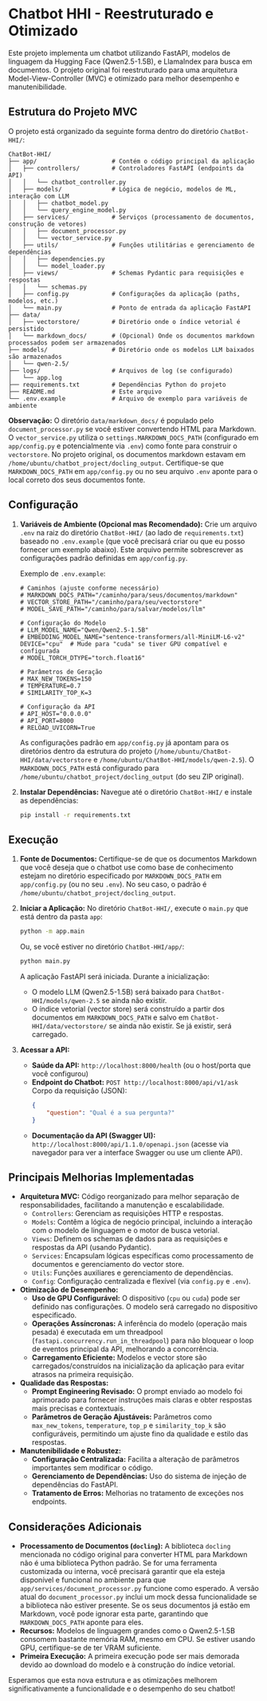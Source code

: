 # Chatbot HHI - Reestruturado e Otimizado

Este projeto implementa um chatbot utilizando FastAPI, modelos de linguagem da Hugging Face (Qwen2.5-1.5B), e LlamaIndex para busca em documentos. O projeto original foi reestruturado para uma arquitetura Model-View-Controller (MVC) e otimizado para melhor desempenho e manutenibilidade.

## Estrutura do Projeto MVC

O projeto está organizado da seguinte forma dentro do diretório `ChatBot-HHI/`:

```
ChatBot-HHI/
├── app/                     # Contém o código principal da aplicação
│   ├── controllers/         # Controladores FastAPI (endpoints da API)
│   │   └── chatbot_controller.py
│   ├── models/              # Lógica de negócio, modelos de ML, interação com LLM
│   │   ├── chatbot_model.py
│   │   └── query_engine_model.py
│   ├── services/            # Serviços (processamento de documentos, construção de vetores)
│   │   ├── document_processor.py
│   │   └── vector_service.py
│   ├── utils/               # Funções utilitárias e gerenciamento de dependências
│   │   ├── dependencies.py
│   │   └── model_loader.py
│   ├── views/               # Schemas Pydantic para requisições e respostas
│   │   └── schemas.py
│   ├── config.py            # Configurações da aplicação (paths, modelos, etc.)
│   └── main.py              # Ponto de entrada da aplicação FastAPI
├── data/
│   ├── vectorstore/         # Diretório onde o índice vetorial é persistido
│   └── markdown_docs/       # (Opcional) Onde os documentos markdown processados podem ser armazenados
├── models/                  # Diretório onde os modelos LLM baixados são armazenados
│   └── qwen-2.5/
├── logs/                    # Arquivos de log (se configurado)
│   └── app.log
├── requirements.txt         # Dependências Python do projeto
├── README.md                # Este arquivo
└── .env.example             # Arquivo de exemplo para variáveis de ambiente
```

**Observação:** O diretório `data/markdown_docs/` é populado pelo `document_processor.py` se você estiver convertendo HTML para Markdown. O `vector_service.py` utiliza o `settings.MARKDOWN_DOCS_PATH` (configurado em `app/config.py` e potencialmente via `.env`) como fonte para construir o `vectorstore`.
No projeto original, os documentos markdown estavam em `/home/ubuntu/chatbot_project/docling_output`. Certifique-se que `MARKDOWN_DOCS_PATH` em `app/config.py` ou no seu arquivo `.env` aponte para o local correto dos seus documentos fonte.

## Configuração

1.  **Variáveis de Ambiente (Opcional mas Recomendado):**
    Crie um arquivo `.env` na raiz do diretório `ChatBot-HHI/` (ao lado de `requirements.txt`) baseado no `.env.example` (que você precisará criar ou que eu posso fornecer um exemplo abaixo). Este arquivo permite sobrescrever as configurações padrão definidas em `app/config.py`.

    Exemplo de `.env.example`:
    ```env
    # Caminhos (ajuste conforme necessário)
    # MARKDOWN_DOCS_PATH="/caminho/para/seus/documentos/markdown"
    # VECTOR_STORE_PATH="/caminho/para/seu/vectorstore"
    # MODEL_SAVE_PATH="/caminho/para/salvar/modelos/llm"

    # Configuração do Modelo
    # LLM_MODEL_NAME="Qwen/Qwen2.5-1.5B"
    # EMBEDDING_MODEL_NAME="sentence-transformers/all-MiniLM-L6-v2"
    DEVICE="cpu"  # Mude para "cuda" se tiver GPU compatível e configurada
    # MODEL_TORCH_DTYPE="torch.float16"

    # Parâmetros de Geração
    # MAX_NEW_TOKENS=150
    # TEMPERATURE=0.7
    # SIMILARITY_TOP_K=3

    # Configuração da API
    # API_HOST="0.0.0.0"
    # API_PORT=8000
    # RELOAD_UVICORN=True
    ```
    As configurações padrão em `app/config.py` já apontam para os diretórios dentro da estrutura do projeto (`/home/ubuntu/ChatBot-HHI/data/vectorstore` e `/home/ubuntu/ChatBot-HHI/models/qwen-2.5`). O `MARKDOWN_DOCS_PATH` está configurado para `/home/ubuntu/chatbot_project/docling_output` (do seu ZIP original).

2.  **Instalar Dependências:**
    Navegue até o diretório `ChatBot-HHI/` e instale as dependências:
    ```bash
    pip install -r requirements.txt
    ```

## Execução

1.  **Fonte de Documentos:**
    Certifique-se de que os documentos Markdown que você deseja que o chatbot use como base de conhecimento estejam no diretório especificado por `MARKDOWN_DOCS_PATH` em `app/config.py` (ou no seu `.env`). No seu caso, o padrão é `/home/ubuntu/chatbot_project/docling_output`.

2.  **Iniciar a Aplicação:**
    No diretório `ChatBot-HHI/`, execute o `main.py` que está dentro da pasta `app`:
    ```bash
    python -m app.main
    ```
    Ou, se você estiver no diretório `ChatBot-HHI/app/`:
    ```bash
    python main.py
    ```

    A aplicação FastAPI será iniciada. Durante a inicialização:
    *   O modelo LLM (Qwen2.5-1.5B) será baixado para `ChatBot-HHI/models/qwen-2.5` se ainda não existir.
    *   O índice vetorial (vector store) será construído a partir dos documentos em `MARKDOWN_DOCS_PATH` e salvo em `ChatBot-HHI/data/vectorstore/` se ainda não existir. Se já existir, será carregado.

3.  **Acessar a API:**
    *   **Saúde da API:** `http://localhost:8000/health` (ou o host/porta que você configurou)
    *   **Endpoint do Chatbot:** `POST http://localhost:8000/api/v1/ask`
        Corpo da requisição (JSON):
        ```json
        {
            "question": "Qual é a sua pergunta?"
        }
        ```
    *   **Documentação da API (Swagger UI):** `http://localhost:8000/api/1.1.0/openapi.json` (acesse via navegador para ver a interface Swagger ou use um cliente API).

## Principais Melhorias Implementadas

*   **Arquitetura MVC:** Código reorganizado para melhor separação de responsabilidades, facilitando a manutenção e escalabilidade.
    *   `Controllers`: Gerenciam as requisições HTTP e respostas.
    *   `Models`: Contêm a lógica de negócio principal, incluindo a interação com o modelo de linguagem e o motor de busca vetorial.
    *   `Views`: Definem os schemas de dados para as requisições e respostas da API (usando Pydantic).
    *   `Services`: Encapsulam lógicas específicas como processamento de documentos e gerenciamento do vector store.
    *   `Utils`: Funções auxiliares e gerenciamento de dependências.
    *   `Config`: Configuração centralizada e flexível (via `config.py` e `.env`).
*   **Otimização de Desempenho:**
    *   **Uso de GPU Configurável:** O dispositivo (`cpu` ou `cuda`) pode ser definido nas configurações. O modelo será carregado no dispositivo especificado.
    *   **Operações Assíncronas:** A inferência do modelo (operação mais pesada) é executada em um threadpool (`fastapi.concurrency.run_in_threadpool`) para não bloquear o loop de eventos principal da API, melhorando a concorrência.
    *   **Carregamento Eficiente:** Modelos e vector store são carregados/construídos na inicialização da aplicação para evitar atrasos na primeira requisição.
*   **Qualidade das Respostas:**
    *   **Prompt Engineering Revisado:** O prompt enviado ao modelo foi aprimorado para fornecer instruções mais claras e obter respostas mais precisas e contextuais.
    *   **Parâmetros de Geração Ajustáveis:** Parâmetros como `max_new_tokens`, `temperature`, `top_p` e `similarity_top_k` são configuráveis, permitindo um ajuste fino da qualidade e estilo das respostas.
*   **Manutenibilidade e Robustez:**
    *   **Configuração Centralizada:** Facilita a alteração de parâmetros importantes sem modificar o código.
    *   **Gerenciamento de Dependências:** Uso do sistema de injeção de dependências do FastAPI.
    *   **Tratamento de Erros:** Melhorias no tratamento de exceções nos endpoints.

## Considerações Adicionais

*   **Processamento de Documentos (`docling`):** A biblioteca `docling` mencionada no código original para converter HTML para Markdown não é uma biblioteca Python padrão. Se for uma ferramenta customizada ou interna, você precisará garantir que ela esteja disponível e funcional no ambiente para que `app/services/document_processor.py` funcione como esperado. A versão atual do `document_processor.py` inclui um mock dessa funcionalidade se a biblioteca não estiver presente. Se os seus documentos já estão em Markdown, você pode ignorar esta parte, garantindo que `MARKDOWN_DOCS_PATH` aponte para eles.
*   **Recursos:** Modelos de linguagem grandes como o Qwen2.5-1.5B consomem bastante memória RAM, mesmo em CPU. Se estiver usando GPU, certifique-se de ter VRAM suficiente.
*   **Primeira Execução:** A primeira execução pode ser mais demorada devido ao download do modelo e à construção do índice vetorial.

Esperamos que esta nova estrutura e as otimizações melhorem significativamente a funcionalidade e o desempenho do seu chatbot!

